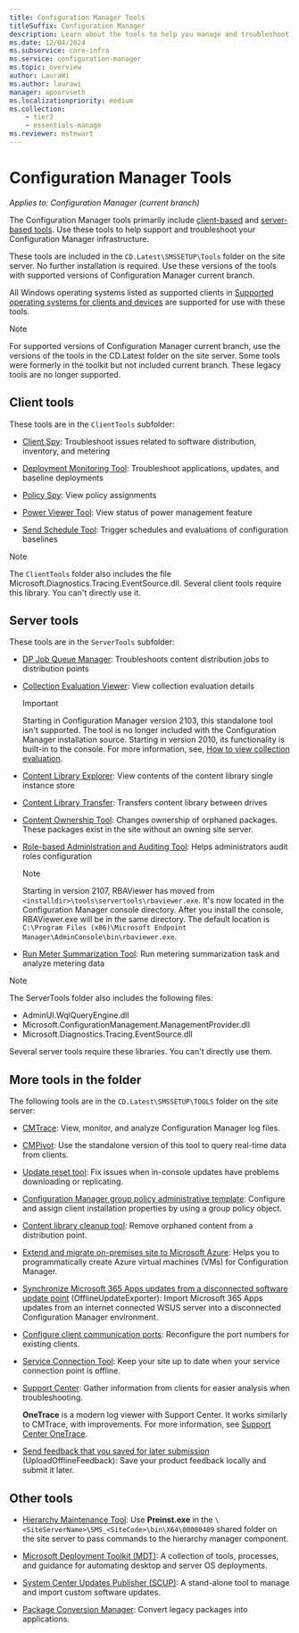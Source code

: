 ```yaml
---
title: Configuration Manager Tools
titleSuffix: Configuration Manager
description: Learn about the tools to help you manage and troubleshoot your Configuration Manager infrastructure.
ms.date: 12/04/2024
ms.subservice: core-infra
ms.service: configuration-manager
ms.topic: overview
author: LauraWi
ms.author: laurawi
manager: apoorvseth
ms.localizationpriority: medium
ms.collection:
    - tier3
    - essentials-manage
ms.reviewer: mstewart
---
```


# Configuration Manager Tools

*Applies to: Configuration Manager (current branch)*

The Configuration Manager tools primarily include [client-based](#client-tools) and [server-based tools](#server-tools). Use these tools to help support and troubleshoot your Configuration Manager infrastructure.

These tools are included in the `CD.Latest\SMSSETUP\Tools` folder on the site server. No further installation is required.<!--1357145--> Use these versions of the tools with supported versions of Configuration Manager current branch.

All Windows operating systems listed as supported clients in [Supported operating systems for clients and devices](../plan-design/configs/supported-operating-systems-for-clients-and-devices.md) are supported for use with these tools.

> [!NOTE]
> For supported versions of Configuration Manager current branch, use the versions of the tools in the CD.Latest folder on the site server. Some tools were formerly in the toolkit but not included current branch. These legacy tools are no longer supported.

## Client tools

These tools are in the `ClientTools` subfolder:

- [Client Spy](clispy.md): Troubleshoot issues related to software distribution, inventory, and metering

- [Deployment Monitoring Tool](deployment-monitoring-tool.md): Troubleshoot applications, updates, and baseline deployments

- [Policy Spy](policy-spy.md): View policy assignments

- [Power Viewer Tool](power-viewer-tool.md): View status of power management feature

- [Send Schedule Tool](send-schedule-tool.md): Trigger schedules and evaluations of configuration baselines

> [!NOTE]
> The `ClientTools` folder also includes the file Microsoft.Diagnostics.Tracing.EventSource.dll. Several client tools require this library. You can't directly use it.

## Server tools

These tools are in the `ServerTools` subfolder:

- [DP Job Queue Manager](dp-job-manager.md): Troubleshoots content distribution jobs to distribution points

- [Collection Evaluation Viewer](ceviewer.md): View collection evaluation details

  > [!IMPORTANT]
  > Starting in Configuration Manager version 2103, this standalone tool isn't supported.<!-- 8509484 --> The tool is no longer included with the Configuration Manager installation source. Starting in version 2010, its functionality is built-in to the console. For more information, see, [How to view collection evaluation](../clients/manage/collections/collection-evaluation-view.md).

- [Content Library Explorer](content-library-explorer.md): View contents of the content library single instance store

- [Content Library Transfer](content-library-transfer.md): Transfers content library between drives

- [Content Ownership Tool](content-ownership-tool.md): Changes ownership of orphaned packages. These packages exist in the site without an owning site server.

- [Role-based Administration and Auditing Tool](rbaviewer.md): Helps administrators audit roles configuration

  > [!NOTE]
  > Starting in version 2107, RBAViewer has moved from `<installdir>\tools\servertools\rbaviewer.exe`. It's now located in the Configuration Manager console directory. After you install the console, RBAViewer.exe will be in the same directory. The default location is `C:\Program Files (x86)\Microsoft Endpoint Manager\AdminConsole\bin\rbaviewer.exe`.<!--9579789-->

- [Run Meter Summarization Tool](run-meter-summ.md): Run metering summarization task and analyze metering data

> [!NOTE]
> The ServerTools folder also includes the following files:
>
> - AdminUI.WqlQueryEngine.dll
> - Microsoft.ConfigurationManagement.ManagementProvider.dll
> - Microsoft.Diagnostics.Tracing.EventSource.dll
>
> Several server tools require these libraries. You can't directly use them.

## More tools in the folder

The following tools are in the `CD.Latest\SMSSETUP\TOOLS` folder on the site server:

- [CMTrace](cmtrace.md): View, monitor, and analyze Configuration Manager log files.

- [CMPivot](../servers/manage/cmpivot.md): Use the standalone version of this tool to query real-time data from clients.

- [Update reset tool](../servers/manage/update-reset-tool.md): Fix issues when in-console updates have problems downloading or replicating.

- [Configuration Manager group policy administrative template](../clients/deploy/deploy-clients-to-windows-computers.md#configure-and-assign-client-installation-properties-by-using-a-group-policy-object): Configure and assign client installation properties by using a group policy object.

- [Content library cleanup tool](../plan-design/hierarchy/content-library-cleanup-tool.md): Remove orphaned content from a distribution point.

- [Extend and migrate on-premises site to Microsoft Azure](azure-migration-tool.md): Helps you to programmatically create Azure virtual machines (VMs) for Configuration Manager. <!--3556022-->

- [Synchronize Microsoft 365 Apps updates from a disconnected software update point](../../sum/get-started/synchronize-office-updates-disconnected.md) (OfflineUpdateExporter): Import Microsoft 365 Apps updates from an internet connected WSUS server into a disconnected Configuration Manager environment.

- [Configure client communication ports](../clients/deploy/configure-client-communication-ports.md): Reconfigure the port numbers for existing clients.

- [Service Connection Tool](../servers/manage/hierarchy-maintenance-tool-preinst.exe.md): Keep your site up to date when your service connection point is offline.

- [Support Center](support-center.md): Gather information from clients for easier analysis when troubleshooting.

    **OneTrace** is a modern log viewer with Support Center. It works similarly to CMTrace, with improvements. For more information, see [Support Center OneTrace](support-center-onetrace.md).

- [Send feedback that you saved for later submission](../understand/product-feedback.md#send-feedback-that-you-saved-for-later-submission) (UploadOfflineFeedback): Save your product feedback locally and submit it later.

## Other tools

- [Hierarchy Maintenance Tool](../servers/manage/hierarchy-maintenance-tool-preinst.exe.md): Use **Preinst.exe** in the `\<SiteServerName>\SMS_<SiteCode>\bin\X64\00000409` shared folder on the site server to pass commands to the hierarchy manager component.

- [Microsoft Deployment Toolkit (MDT)](../../mdt/use-the-mdt.md): A collection of tools, processes, and guidance for automating desktop and server OS deployments.

- [System Center Updates Publisher (SCUP)](../../sum/tools/updates-publisher.md): A stand-alone tool to manage and import custom software updates.

- [Package Conversion Manager](../../apps/pcm/package-conversion-manager.md): Convert legacy packages into applications.
